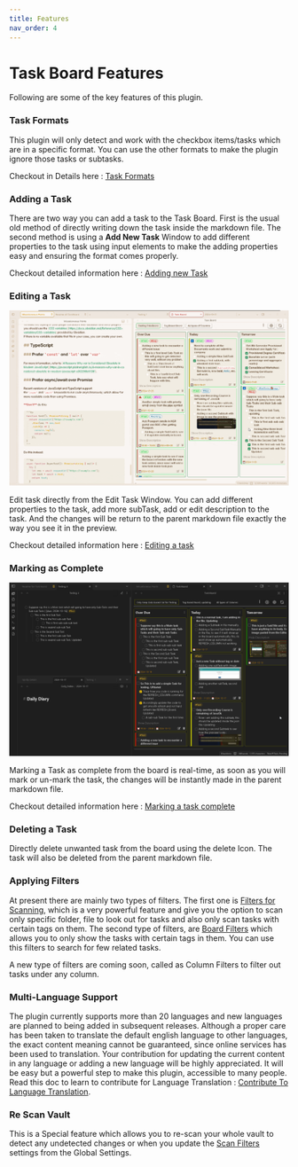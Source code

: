 ```yaml
---
title: Features
nav_order: 4
---
```


# Task Board Features

Following are some of the key features  of this plugin.

### Task Formats

This plugin will only detect and work with the checkbox items/tasks which are in a specific format. You can use the other formats to make the plugin ignore those tasks or subtasks.

Checkout in Details here : [Task Formats](../Components/Task_Formats.md)

### Adding a Task

There are two way you can add a task to the Task Board. First is the usual old method of directly writing down the task inside the markdown file. The second method is using a **Add New Task** Window to add different properties to the task using input elements to make the adding properties easy and ensuring the format comes properly.

Checkout detailed information here : [Adding new Task](./AddingANewTask.md)

### Editing a Task

![Editing a Task from Board](../../assets/EditTaskWindow.gif)

Edit task directly from the Edit Task Window. You can add different properties to the task, add more subTask, add or edit description to the task. And the changes will be return to the parent markdown file exactly the way you see it in the preview.

Checkout detailed information here : [Editing a task](./EditingATask.md)

### Marking as Complete

![Marking Task as Complete](../../assets/MarkTaskComplete.gif)

Marking a Task as complete from the board is real-time, as soon as you will mark or un-mark the task, the changes will be instantly made in the parent markdown file.

Checkout detailed information here : [Marking a task complete](./MarkingTaskComplete.md)

### Deleting a Task

Directly delete unwanted task from the board using the delete Icon. The task will also be deleted from the parent markdown file.

### Applying Filters

At present there are mainly two types of filters. The first one is [Filters for Scanning](./Filters_for_Scanning.md), which is a very powerful feature and give you the option to scan only specific folder, file to look out for tasks and also only scan tasks with certain tags on them.
The second type of filters, are [Board Filters](../How_To/HowToUseBoardSettings.md#Board%20Filters) which allows you to only show the tasks with certain tags in them. You can use this filters to search for few related tasks.

A new type of filters are coming soon, called as Column Filters to filter out tasks under any column.

### Multi-Language Support

The plugin currently supports more than 20 languages and new languages are planned to being  added in subsequent releases. Although a proper care has been taken to translate the default english language to other languages, the exact content meaning cannot be guaranteed, since online services has been used to translation.
Your contribution for updating the current content in any language or adding a new language will be highly appreciated. It will be easy but a powerful step to make this plugin, accessible to many people. Read this doc to learn to contribute for Language Translation : [Contribute To Language Translation](../Advanced/Contribution_For_Languages.md).

### Re Scan Vault

This is a Special feature which allows you to re-scan your whole vault to detect any undetected changes or when you update the [Scan Filters](./Filters_for_Scanning.md) settings from the Global Settings.
